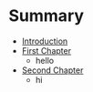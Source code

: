 # Summary

* [Introduction](README.md)
* [First Chapter](chapter1.md)
   * hello
* [Second Chapter](chapter2.md)
   * hi

